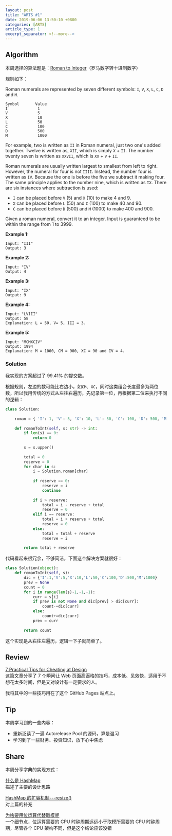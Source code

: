 ```yaml
---
layout: post
title: "ARTS #1"
date: 2019-06-06 13:50:10 +0800
categories: [ARTS]
article_type: 1
excerpt_separator: <!--more-->
---
```



## Algorithm

本周选择的算法题是：[Roman to Integer](<https://leetcode.com/problems/roman-to-integer/>)（罗马数字转十进制数字）

<!--more-->

规则如下：

Roman numerals are represented by seven different symbols: `I`, `V`, `X`, `L`, `C`, `D` and `M`.

```
Symbol       Value
I             1
V             5
X             10
L             50
C             100
D             500
M             1000
```

For example, two is written as `II` in Roman numeral, just two one's added together. Twelve is written as, `XII`, which is simply `X` + `II`. The number twenty seven is written as `XXVII`, which is `XX` + `V` + `II`.

Roman numerals are usually written largest to smallest from left to right. However, the numeral for four is not `IIII`. Instead, the number four is written as `IV`. Because the one is before the five we subtract it making four. The same principle applies to the number nine, which is written as `IX`. There are six instances where subtraction is used:

- `I` can be placed before `V` (5) and `X` (10) to make 4 and 9. 
- `X` can be placed before `L` (50) and `C` (100) to make 40 and 90. 
- `C` can be placed before `D` (500) and `M` (1000) to make 400 and 900.

Given a roman numeral, convert it to an integer. Input is guaranteed to be within the range from 1 to 3999.

**Example 1:**

```
Input: "III"
Output: 3
```

**Example 2:**

```
Input: "IV"
Output: 4
```

**Example 3:**

```
Input: "IX"
Output: 9
```

**Example 4:**

```
Input: "LVIII"
Output: 58
Explanation: L = 50, V= 5, III = 3.
```

**Example 5:**

```
Input: "MCMXCIV"
Output: 1994
Explanation: M = 1000, CM = 900, XC = 90 and IV = 4.
```

### Solution

我实现的方案超过了 99.41% 的提交数。

根据规则，左边的数可能比右边小，如`CM`、`XC`，同时这类组合长度最多为两位数，所以我用传统的方式从左往右遍历，先记录第一位，再根据第二位来执行不同的逻辑：

```python
class Solution:
    
    roman = { 'I': 1, 'V': 5, 'X': 10, 'L': 50, 'C': 100, 'D': 500, 'M': 1000 }
    
    def romanToInt(self, s: str) -> int:
        if len(s) == 0:
            return 0
        
        s = s.upper()
        
        total = 0
        reserve = 0
        for char in s:
            i = Solution.roman[char]
                
            if reserve == 0:
                reserve = i
                continue
            
            if i > reserve:
                total = i - reserve + total
                reserve = 0
            elif i == reserve:
                total = i + reserve + total
                reserve = 0
            else:
                total = total + reserve
                reserve = i
            
        return total + reserve
```

代码看起来很冗余，不够简洁，下面这个解决方案就很好：

```python
class Solution(object):
	def romanToInt(self, s):
		dic = {'I':1,'V':5,'X':10,'L':50,'C':100,'D':500,'M':1000}
		prev = None
		count = 0
		for i in range(len(s)-1,-1,-1):
			curr = s[i]
			if prev is not None and dic[prev] > dic[curr]:
				count-=dic[curr]
			else:
				count+=dic[curr]
			prev = curr
		
		return count
```

这个实现是从右往左遍历，逻辑一下子就简单了。

## Review

[7 Practical Tips for Cheating at Design](https://medium.com/refactoring-ui/7-practical-tips-for-cheating-at-design-40c736799886)
<br/>这篇文章分享了 7 个瞬间让 Web 页面高逼格的技巧，成本低、见效快，适用于不想花太多时间，但是又对设计有一定要求的人。

我将其中的一些技巧用在了这个 GitHub Pages 站点上。

## Tip

本周学习到的一些内容：

- 重新泛读了一遍 Autorelease Pool 的源码，算是温习
- 学习到了一些财务、投资知识，放下心中焦虑

## Share

本周分享字典的实现方式：

[什么是 HashMap](https://mp.weixin.qq.com/s/HzRH9ZJYmidzW5jrMvEi4w)
<br/>描述了主要的设计思路

[HashMap 的扩容机制---resize()](https://www.cnblogs.com/williamjie/p/9358291.html)
<br/>对上篇的补充

[为啥要用位运算代替取模呢](https://blog.csdn.net/varyall/article/details/78862867)
<br/>一个细节点，位运算需要的 CPU 时钟周期远远小于取模所需要的 CPU 时钟周期，尽管各个 CPU 架构不同，但是这个结论应该没错

